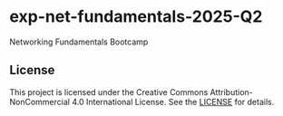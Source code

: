# exp-net-fundamentals-2025-Q2

Networking Fundamentals Bootcamp

## License

This project is licensed under the Creative Commons Attribution-NonCommercial 4.0 International License.
See the [LICENSE](./LICENSE.txt) for details.
